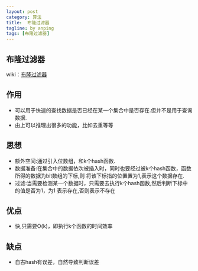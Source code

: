 ```yaml
---
layout: post
category: 算法
title:  布隆过滤器　
tagline: by anping
tags: [布隆过滤器]
---
```


布隆过滤器
--------

wiki：[布隆过滤器](http://zh.wikipedia.org/wiki/%E5%B8%83%E9%9A%86%E8%BF%87%E6%BB%A4%E5%99%A8)

作用
---
*    可以用于快速的查找数据是否已经在某一个集合中是否存在.但并不是用于查询数据.
*    由上可以推理出很多的功能，比如去重等等


思想
----
*   额外空间:通过引入位数组，和k个hash函数.
*   数据准备:在集合中的数据依次被插入时，同时也要经过被k个hash函数，函数所得的数据为bit数组的下标,则
将该下标指的位置置为1,表示这个数据存在.
*   过滤:当需要检测某一个数据时，只需要去执行k个hash函数,然后判断下标中的值是否为1，为1
表示存在,否则表示不存在


优点
----
*   快,只需要O(k)，即执行k个函数的时间效率


缺点
---

*   自古hash有误差，自然导致判断误差
